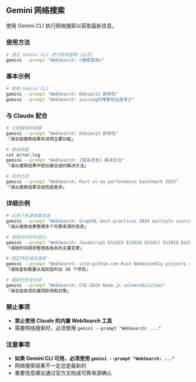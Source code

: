 ## Gemini 网络搜索

使用 Gemini CLI 执行网络搜索以获取最新信息。

### 使用方法

```bash
# 通过 Gemini CLI 进行网络搜索（必须）
gemini --prompt "WebSearch: <搜索查询>"
```

### 基本示例

```bash
# 使用 Gemini CLI
gemini --prompt "WebSearch: Debian13 新特性"
gemini --prompt "WebSearch: ysicing的博客地址是多少"
```

### 与 Claude 配合

```bash
# 文档搜索和摘要
gemini --prompt "WebSearch: Debian13 新特性"
「请总结搜索结果并说明主要功能」

# 错误调查
cat error.log
gemini --prompt "WebSearch: [错误消息] 解决方法"
「请从搜索结果中提出最合适的解决方法」

# 技术比较
gemini --prompt "WebSearch: Rust vs Go performance benchmark 2025"
「请从搜索结果总结性能差异」
```

### 详细示例

```bash
# 从多个来源收集信息
gemini --prompt "WebSearch: GraphQL best practices 2024 multiple sources"
「请从搜索结果整理多个可靠来源的信息」

# 调查时间序列变化
gemini --prompt "WebSearch: JavaScript ES2015 ES2016 ES2017 ES2018 ES2019 ES2020 ES2021 ES2022 ES2023 ES2024 features"
「请按时间顺序整理各版本的主要变更」

# 限定特定域名搜索
gemini --prompt "WebSearch: site:github.com Rust WebAssembly projects stars:>1000"
「请按星标数量从高到低列出 10 个项目」

# 最新的安全信息
gemini --prompt "WebSearch: CVE-2024 Node.js vulnerabilities"
「请总结发现的漏洞影响和对策」
```

### 禁止事项

- **禁止使用 Claude 的内置 WebSearch 工具**
- 需要网络搜索时，必须使用 `gemini --prompt "WebSearch: ..."`

### 注意事项

- **如果 Gemini CLI 可用，必须使用 `gemini --prompt "WebSearch: ..."`**
- 网络搜索结果不一定总是最新的
- 重要信息建议通过官方文档或可靠来源确认

